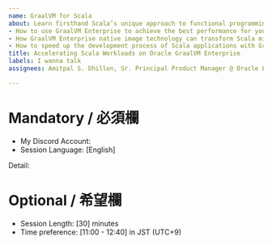 ```yaml
---
name: GraalVM for Scala
about: Learn firsthand Scala’s unique approach to functional programming within a broad ecosystem of solutions compatible with Java applications.
- How to use GraalVM Enterprise to achieve the best performance for your Scala applications. 
- How GraalVM Enterprise native image technology can transform Scala microservices into efficient cloud-native deployments.
- How to speed up the development process of Scala applications with GraalVM Enterprise.
title: Accelerating Scala Workloads on Oracle GraalVM Enterprise
labels: I wanna talk
assignees: Amitpal S. Dhillon, Sr. Principal Product Manager @ Oracle Labs 

---
```


# Mandatory / 必須欄
- My Discord Account:
- Session Language: [English]

Detail:


# Optional / 希望欄 
- Session Length: [30] minutes
- Time preference: [11:00 - 12:40] in JST (UTC+9)
